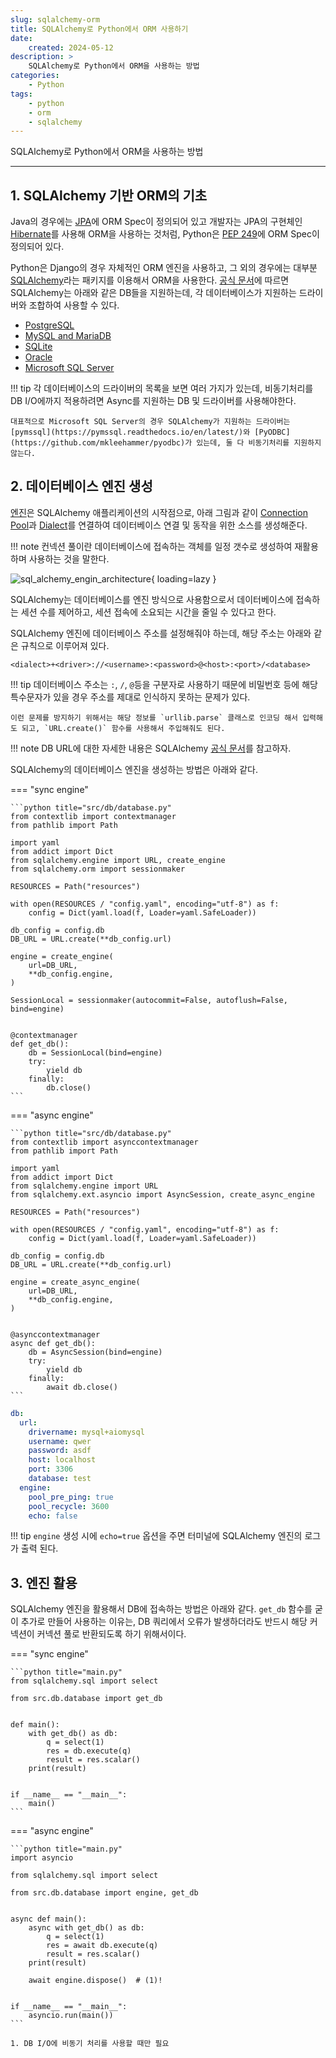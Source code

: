 ```yaml
---
slug: sqlalchemy-orm
title: SQLAlchemy로 Python에서 ORM 사용하기
date:
    created: 2024-05-12
description: >
    SQLAlchemy로 Python에서 ORM을 사용하는 방법
categories:
    - Python
tags:
    - python
    - orm
    - sqlalchemy
---
```


SQLAlchemy로 Python에서 ORM을 사용하는 방법  

<!-- more -->

---

## 1. SQLAlchemy 기반 ORM의 기초

Java의 경우에는 [JPA](https://jakarta.ee/specifications/platform/9/apidocs/jakarta/persistence/package-summary.html)에 ORM Spec이 정의되어 있고 개발자는 JPA의 구현체인 [Hibernate](https://hibernate.org/)를 사용해 ORM을 사용하는 것처럼, Python은 [PEP 249](https://peps.python.org/pep-0249/)에 ORM Spec이 정의되어 있다.  

Python은 Django의 경우 자체적인 ORM 엔진을 사용하고, 그 외의 경우에는 대부분 [SQLAlchemy](https://www.sqlalchemy.org/)라는 패키지를 이용해서 ORM을 사용한다. [공식 문서](https://docs.sqlalchemy.org/en/20/dialects/index.html)에 따르면 SQLAlchemy는 아래와 같은 DB들을 지원하는데, 각 데이터베이스가 지원하는 드라이버와 조합하여 사용할 수 있다.  

- [PostgreSQL](https://docs.sqlalchemy.org/en/20/dialects/postgresql.html)
- [MySQL and MariaDB](https://docs.sqlalchemy.org/en/20/dialects/mysql.html)
- [SQLite](https://docs.sqlalchemy.org/en/20/dialects/sqlite.html)
- [Oracle](https://docs.sqlalchemy.org/en/20/dialects/oracle.html)
- [Microsoft SQL Server](https://docs.sqlalchemy.org/en/20/dialects/mssql.html)

!!! tip
    각 데이터베이스의 드라이버의 목록을 보면 여러 가지가 있는데, 비동기처리를 DB I/O에까지 적용하려면 Async를 지원하는 DB 및 드라이버를 사용해야한다.  

    대표적으로 Microsoft SQL Server의 경우 SQLAlchemy가 지원하는 드라이버는 [pymssql](https://pymssql.readthedocs.io/en/latest/)와 [PyODBC](https://github.com/mkleehammer/pyodbc)가 있는데, 둘 다 비동기처리를 지원하지 않는다.  

## 2. 데이터베이스 엔진 생성

[엔진](https://docs.sqlalchemy.org/en/20/core/engines.html)은 SQLAlchemy 애플리케이션의 시작점으로, 아래 그림과 같이 [Connection Pool](https://docs.sqlalchemy.org/en/20/core/pooling.html#sqlalchemy.pool.Pool)과 [Dialect](https://docs.sqlalchemy.org/en/20/core/internals.html#sqlalchemy.engine.Dialect)를 연결하여 데이터베이스 연결 및 동작을 위한 소스를 생성해준다.  

!!! note
    컨넥션 풀이란 데이터베이스에 접속하는 객체를 일정 갯수로 생성하여 재활용하며 사용하는 것을 말한다.  

![sql_alchemy_engin_architecture](https://docs.sqlalchemy.org/en/20/_images/sqla_engine_arch.png){ loading=lazy }

SQLAlchemy는 데이터베이스를 엔진 방식으로 사용함으로서 데이터베이스에 접속하는 세션 수를 제어하고, 세션 접속에 소요되는 시간을 줄일 수 있다고 한다.  

SQLAlchemy 엔진에 데이터베이스 주소를 설정해줘야 하는데, 해당 주소는 아래와 같은 규칙으로 이루어져 있다.  

```
<dialect>+<driver>://<username>:<password>@<host>:<port>/<database>
```

!!! tip
    데이터베이스 주소는 `:`, `/`, `@`등을 구분자로 사용하기 때문에 비밀번호 등에 해당 특수문자가 있을 경우 주소를 제대로 인식하지 못하는 문제가 있다.  
    
    이런 문제를 방지하기 위해서는 해당 정보를 `urllib.parse` 클래스로 인코딩 해서 입력해도 되고, `URL.create()` 함수를 사용해서 주입해줘도 된다.  

!!! note
    DB URL에 대한 자세한 내용은 SQLAlchemy [공식 문서](https://docs.sqlalchemy.org/en/20/core/engines.html#database-urls)를 참고하자.  

SQLAlchemy의 데이터베이스 엔진을 생성하는 방법은 아래와 같다.  

=== "sync engine"

    ```python title="src/db/database.py"
    from contextlib import contextmanager
    from pathlib import Path

    import yaml
    from addict import Dict
    from sqlalchemy.engine import URL, create_engine
    from sqlalchemy.orm import sessionmaker

    RESOURCES = Path("resources")

    with open(RESOURCES / "config.yaml", encoding="utf-8") as f:
        config = Dict(yaml.load(f, Loader=yaml.SafeLoader))

    db_config = config.db
    DB_URL = URL.create(**db_config.url)

    engine = create_engine(
        url=DB_URL,
        **db_config.engine,
    )

    SessionLocal = sessionmaker(autocommit=False, autoflush=False, bind=engine)


    @contextmanager
    def get_db():
        db = SessionLocal(bind=engine)
        try:
            yield db
        finally:
            db.close()
    ```

=== "async engine"

    ```python title="src/db/database.py"
    from contextlib import asynccontextmanager
    from pathlib import Path

    import yaml
    from addict import Dict
    from sqlalchemy.engine import URL
    from sqlalchemy.ext.asyncio import AsyncSession, create_async_engine

    RESOURCES = Path("resources")

    with open(RESOURCES / "config.yaml", encoding="utf-8") as f:
        config = Dict(yaml.load(f, Loader=yaml.SafeLoader))

    db_config = config.db
    DB_URL = URL.create(**db_config.url)

    engine = create_async_engine(
        url=DB_URL,
        **db_config.engine,
    )


    @asynccontextmanager
    async def get_db():
        db = AsyncSession(bind=engine)
        try:
            yield db
        finally:
            await db.close()
    ```

```yaml title="resources/config.yaml"
db:
  url:
    drivername: mysql+aiomysql
    username: qwer
    password: asdf
    host: localhost
    port: 3306
    database: test
  engine:
    pool_pre_ping: true
    pool_recycle: 3600
    echo: false
```

!!! tip
    `engine` 생성 시에 `echo=true` 옵션을 주면 터미널에 SQLAlchemy 엔진의 로그가 출력 된다.  

## 3. 엔진 활용

SQLAlchemy 엔진을 활용해서 DB에 접속하는 방법은 아래와 같다. `get_db` 함수를 굳이 추가로 만들어 사용하는 이유는, DB 쿼리에서 오류가 발생하더라도 반드시 해당 커넥션이 커넥션 풀로 반환되도록 하기 위해서이다.  

=== "sync engine"

    ```python title="main.py"
    from sqlalchemy.sql import select

    from src.db.database import get_db


    def main():
        with get_db() as db:
            q = select(1)
            res = db.execute(q)
            result = res.scalar()
        print(result)


    if __name__ == "__main__":
        main()
    ```

=== "async engine"

    ```python title="main.py"
    import asyncio

    from sqlalchemy.sql import select

    from src.db.database import engine, get_db


    async def main():
        async with get_db() as db:
            q = select(1)
            res = await db.execute(q)
            result = res.scalar()
        print(result)

        await engine.dispose()  # (1)!


    if __name__ == "__main__":
        asyncio.run(main())
    ```

    1. DB I/O에 비동기 처리를 사용할 때만 필요
